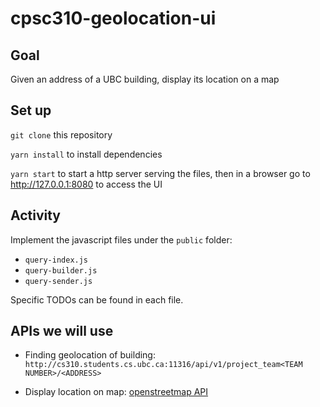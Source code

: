 # cpsc310-geolocation-ui

## Goal
Given an address of a UBC building, display its location on a map

## Set up
`git clone` this repository

`yarn install` to install dependencies

`yarn start` to start a http server serving the files, then in a browser go to http://127.0.0.1:8080 to access the UI

## Activity
Implement the javascript files under the `public` folder:
* `query-index.js`
* `query-builder.js`
* `query-sender.js`

Specific TODOs can be found in each file.

## APIs we will use
* Finding geolocation of building: `http://cs310.students.cs.ubc.ca:11316/api/v1/project_team<TEAM NUMBER>/<ADDRESS>`

* Display location on map: [openstreetmap API](https://wiki.openstreetmap.org/wiki/OpenLinkMap#Embed_map_in_another_website)
